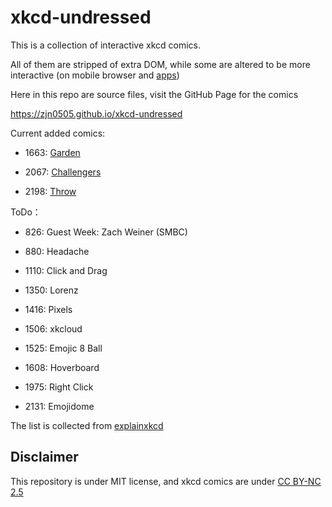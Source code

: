 # xkcd-undressed

This is a collection of interactive xkcd comics.

All of them are stripped of extra DOM, while some are altered to be more interactive (on mobile browser and [apps](https://github.com/zjn0505/xkcd-Android))

Here in this repo are source files, visit the GitHub Page for the comics

https://zjn0505.github.io/xkcd-undressed

Current added comics:

- 1663: [Garden](https://zjn0505.github.io/xkcd-undressed/1663/)

- 2067: [Challengers](https://zjn0505.github.io/xkcd-undressed/2067/)

- 2198: [Throw](https://zjn0505.github.io/xkcd-undressed/2198/)

ToDo：

- 826: Guest Week: Zach Weiner (SMBC)

- 880: Headache

- 1110: Click and Drag

- 1350: Lorenz

- 1416: Pixels

- 1506: xkcloud

- 1525: Emojic 8 Ball

- 1608: Hoverboard

- 1975: Right Click

- 2131: Emojidome

The list is collected from [explainxkcd](https://www.explainxkcd.com/wiki/index.php/Category:Interactive_comics)

## Disclaimer

This repository is under MIT license, and xkcd comics are under [CC BY-NC 2.5](https://xkcd.com/license.html)
